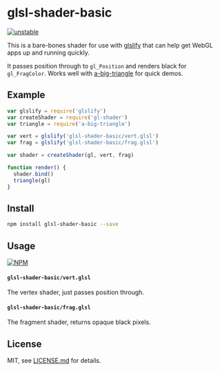# glsl-shader-basic

[![unstable](http://badges.github.io/stability-badges/dist/unstable.svg)](http://github.com/badges/stability-badges)

This is a bare-bones shader for use with [glslify](https://github.com/stackgl/glslify) that can help get WebGL apps up and running quickly.

It passes position through to `gl_Position` and renders black for `gl_FragColor`. Works well with [a-big-triangle](https://www.npmjs.com/package/a-big-triangle) for quick demos.

## Example

```js
var glslify = require('glslify')
var createShader = require('gl-shader')
var triangle = require('a-big-triangle')

var vert = glslify('glsl-shader-basic/vert.glsl')
var frag = glslify('glsl-shader-basic/frag.glsl')

var shader = createShader(gl, vert, frag)

function render() {
  shader.bind()
  triangle(gl)
}
```

## Install

```sh
npm install glsl-shader-basic --save
```

## Usage

[![NPM](https://nodei.co/npm/glsl-shader-basic.png)](https://www.npmjs.com/package/glsl-shader-basic)

#### `glsl-shader-basic/vert.glsl`

The vertex shader, just passes position through.

#### `glsl-shader-basic/frag.glsl`

The fragment shader, returns opaque black pixels.

## License

MIT, see [LICENSE.md](http://github.com/mattdesl/glsl-shader-basic/blob/master/LICENSE.md) for details.

